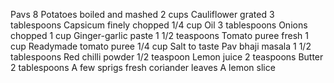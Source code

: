 Pavs 8
Potatoes boiled and mashed 2 cups
Cauliflower grated 3 tablespoons
Capsicum finely chopped 1/4 cup
Oil 3 tablespoons
Onions chopped 1 cup
Ginger-garlic paste 1 1/2 teaspoons
Tomato puree fresh 1 cup
Readymade tomato puree 1/4 cup
Salt to taste
Pav bhaji masala 1 1/2 tablespoons
Red chilli powder 1/2 teaspoon
Lemon juice 2 teaspoons
Butter 2 tablespoons
A few sprigs fresh coriander leaves
A lemon slice